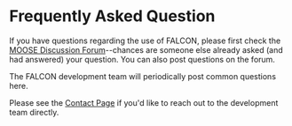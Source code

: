 # Frequently Asked Question

If you have questions regarding the use of FALCON, please first check the [MOOSE Discussion Forum](https://github.com/idaholab/moose/discussions)--chances are someone else already asked (and had answered) your question. You can also post questions on the forum.

The FALCON development team will periodically post common questions here.

Please see the [Contact Page](help/contact_us.md) if you'd like to reach out to the development team directly.

